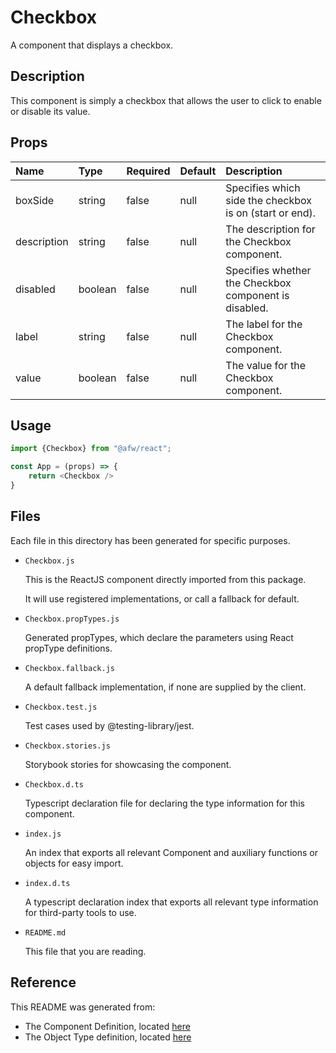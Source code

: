 # Checkbox

A component that displays a checkbox.

## Description
This component is simply a checkbox that allows the user to click to enable or disable its value.

## Props
| Name | Type | Required | Default | Description |
|:----------|:----------|:----|:------------|:------------|
|boxSide|string|false|null|Specifies which side the checkbox is on (start or end).|
|description|string|false|null|The description for the Checkbox component.|
|disabled|boolean|false|null|Specifies whether the Checkbox component is disabled.|
|label|string|false|null|The label for the Checkbox component.|
|value|boolean|false|null|The value for the Checkbox component.|

## Usage
```js
import {Checkbox} from "@afw/react";

const App = (props) => {
    return <Checkbox />
}
```

## Files
Each file in this directory has been generated for specific purposes.
 * `Checkbox.js`

   This is the ReactJS component directly imported from this package.

   It will use registered implementations, or call a fallback for default.
 * `Checkbox.propTypes.js`

   Generated propTypes, which declare the parameters using React propType definitions.

 * `Checkbox.fallback.js`

   A default fallback implementation, if none are supplied by the client.

 * `Checkbox.test.js`

   Test cases used by @testing-library/jest.

 * `Checkbox.stories.js`

   Storybook stories for showcasing the component.

 * `Checkbox.d.ts`

   Typescript declaration file for declaring the type information for this component.

 * `index.js`

   An index that exports all relevant Component and auxiliary functions or objects for easy import.

 * `index.d.ts`

   A typescript declaration index that exports all relevant type information for third-party tools to use.

 * `README.md`

   This file that you are reading.

## Reference
This README was generated from:
  * The Component Definition, located [here](/src/afw_components/generate/objects/_AdaptiveLayoutComponentType_/Checkbox.json)
  * The Object Type definition, located [here](/src/afw_components/generate/objects/_AdaptiveObjectType_/_AdaptiveLayoutComponentType_Checkbox.json)

